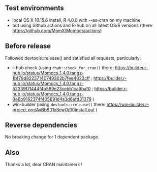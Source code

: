 ## Test environments

* local OS X 10.15.6 install, R 4.0.0 with --as-cran on my machine
* but using Github actions and R-hub on all latest OS/R versions (there https://github.com/MomX/Momocs/actions)

## Before release
Followed devtools::release() and satisfied all requests, particularly:
* r-hub check (using `rhub::check_for_cran()` there: https://builder.r-hub.io/status/Momocs_1.4.0.tar.gz-1bf79d82237140749302b7fee4023cff ; https://builder.r-hub.io/status/Momocs_1.4.0.tar.gz-52339f7f444f4b589e23cebb1ca9baf0 ; https://builder.r-hub.io/status/Momocs_1.4.0.tar.gz-0e6b9162374f405891d4a3d6efd31379 )
* win-builder (using `devtools::release()` there: https://win-builder.r-project.org/AvBb901x8cwO/00install.out )

## Reverse dependencies
No breaking change for 1 dependent package.

## Also
Thanks a lot, dear CRAN maintainers !




